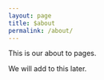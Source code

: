 ```yaml
---
layout: page
title: $about
permalink: /about/
---
```


<p>This is our about to pages.</p>
<p>We will add to this later.</p>
